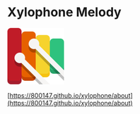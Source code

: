 # Xylophone Melody

![icon](img/favicon.svg)

[https://800147.github.io/xylophone/about](https://800147.github.io/xylophone/about)
